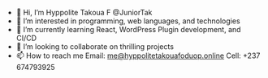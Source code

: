 - 👋 Hi, I’m Hyppolite Takoua F @JuniorTak
- 👀 I’m interested in programming, web languages, and technologies
- 🌱 I’m currently learning React, WordPress Plugin development, and CI/CD
- 💞️ I’m looking to collaborate on thrilling projects
- 📫 How to reach me Email: me@hyppolitetakouafoduop.online Cell: +237 674793925

<!---
JuniorTak/JuniorTak is a ✨ special ✨ repository because its `README.md` (this file) appears on your GitHub profile.
You can click the Preview link to take a look at your changes.
--->
